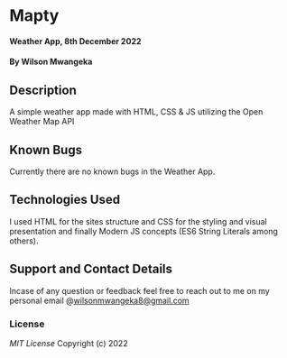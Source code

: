 # Mapty

#### Weather App, 8th December 2022

#### By Wilson Mwangeka

## Description

A simple weather app made with HTML, CSS & JS utilizing the Open Weather Map API

## Known  Bugs
Currently there are no known bugs in the Weather App.

## Technologies Used
I used HTML for the sites structure and CSS for the styling and visual presentation and finally Modern JS concepts (ES6 String Literals among others).

## Support and Contact Details
Incase of any question or feedback feel free to reach out to me on my personal email @wilsonmwangeka8@gmail.com

### License

*MIT License*
Copyright (c) 2022 